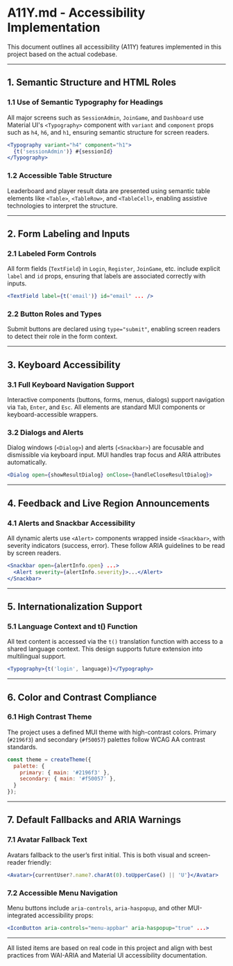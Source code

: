 
# A11Y.md - Accessibility Implementation

This document outlines all accessibility (A11Y) features implemented in this project based on the actual codebase.

---

## 1. Semantic Structure and HTML Roles

### 1.1 Use of Semantic Typography for Headings
All major screens such as `SessionAdmin`, `JoinGame`, and `Dashboard` use Material UI's `<Typography>` component with `variant` and `component` props such as `h4`, `h6`, and `h1`, ensuring semantic structure for screen readers.

```jsx
<Typography variant="h4" component="h1">
  {t('sessionAdmin')} #{sessionId}
</Typography>
```

### 1.2 Accessible Table Structure
Leaderboard and player result data are presented using semantic table elements like `<Table>`, `<TableRow>`, and `<TableCell>`, enabling assistive technologies to interpret the structure.

---

## 2. Form Labeling and Inputs

### 2.1 Labeled Form Controls
All form fields (`TextField`) in `Login`, `Register`, `JoinGame`, etc. include explicit `label` and `id` props, ensuring that labels are associated correctly with inputs.

```jsx
<TextField label={t('email')} id="email" ... />
```

### 2.2 Button Roles and Types
Submit buttons are declared using `type="submit"`, enabling screen readers to detect their role in the form context.

---

## 3. Keyboard Accessibility

### 3.1 Full Keyboard Navigation Support
Interactive components (buttons, forms, menus, dialogs) support navigation via `Tab`, `Enter`, and `Esc`. All elements are standard MUI components or keyboard-accessible wrappers.

### 3.2 Dialogs and Alerts
Dialog windows (`<Dialog>`) and alerts (`<Snackbar>`) are focusable and dismissible via keyboard input. MUI handles trap focus and ARIA attributes automatically.

```jsx
<Dialog open={showResultDialog} onClose={handleCloseResultDialog}>
```

---

## 4. Feedback and Live Region Announcements

### 4.1 Alerts and Snackbar Accessibility
All dynamic alerts use `<Alert>` components wrapped inside `<Snackbar>`, with severity indicators (success, error). These follow ARIA guidelines to be read by screen readers.

```jsx
<Snackbar open={alertInfo.open} ...>
  <Alert severity={alertInfo.severity}>...</Alert>
</Snackbar>
```

---

## 5. Internationalization Support

### 5.1 Language Context and t() Function
All text content is accessed via the `t()` translation function with access to a shared language context. This design supports future extension into multilingual support.

```jsx
<Typography>{t('login', language)}</Typography>
```

---

## 6. Color and Contrast Compliance

### 6.1 High Contrast Theme
The project uses a defined MUI theme with high-contrast colors. Primary (`#2196f3`) and secondary (`#f50057`) palettes follow WCAG AA contrast standards.

```jsx
const theme = createTheme({
  palette: {
    primary: { main: '#2196f3' },
    secondary: { main: '#f50057' },
  }
});
```

---

## 7. Default Fallbacks and ARIA Warnings

### 7.1 Avatar Fallback Text
Avatars fallback to the user’s first initial. This is both visual and screen-reader friendly:

```jsx
<Avatar>{currentUser?.name?.charAt(0).toUpperCase() || 'U'}</Avatar>
```

### 7.2 Accessible Menu Navigation
Menu buttons include `aria-controls`, `aria-haspopup`, and other MUI-integrated accessibility props:

```jsx
<IconButton aria-controls="menu-appbar" aria-haspopup="true" ...>
```

---

All listed items are based on real code in this project and align with best practices from WAI-ARIA and Material UI accessibility documentation.

